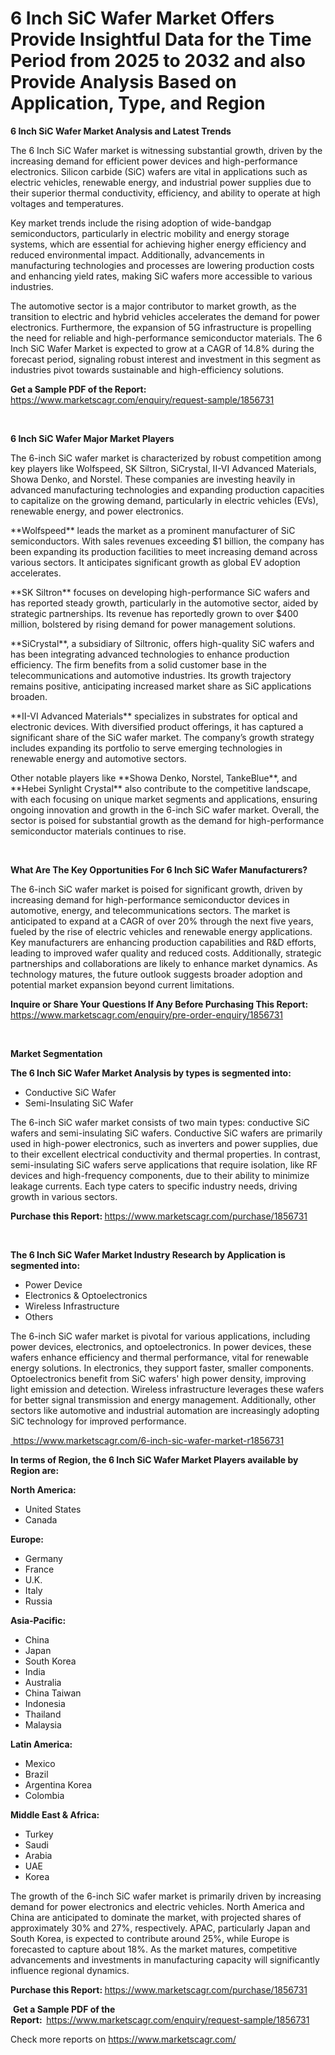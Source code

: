 <p><h1>6 Inch SiC Wafer Market Offers Provide Insightful Data for the Time Period from 2025 to 2032 and also Provide Analysis Based on Application, Type, and Region</h1></p><p><strong>6 Inch SiC Wafer Market Analysis and Latest Trends</strong></p>
<p><p>The 6 Inch SiC Wafer market is witnessing substantial growth, driven by the increasing demand for efficient power devices and high-performance electronics. Silicon carbide (SiC) wafers are vital in applications such as electric vehicles, renewable energy, and industrial power supplies due to their superior thermal conductivity, efficiency, and ability to operate at high voltages and temperatures. </p><p>Key market trends include the rising adoption of wide-bandgap semiconductors, particularly in electric mobility and energy storage systems, which are essential for achieving higher energy efficiency and reduced environmental impact. Additionally, advancements in manufacturing technologies and processes are lowering production costs and enhancing yield rates, making SiC wafers more accessible to various industries.</p><p>The automotive sector is a major contributor to market growth, as the transition to electric and hybrid vehicles accelerates the demand for power electronics. Furthermore, the expansion of 5G infrastructure is propelling the need for reliable and high-performance semiconductor materials. The 6 Inch SiC Wafer Market is expected to grow at a CAGR of 14.8% during the forecast period, signaling robust interest and investment in this segment as industries pivot towards sustainable and high-efficiency solutions.</p></p>
<p><strong>Get a Sample PDF of the Report:&nbsp;</strong> <a href="https://www.marketscagr.com/enquiry/request-sample/1856731?utm_campaign=2467&utm_medium=2&utm_source=Github&utm_content=ia&utm_term=06042025&utm_id=6-inch-sic-wafer">https://www.marketscagr.com/enquiry/request-sample/1856731</a></p>
<p>&nbsp;</p>
<p><strong>6 Inch SiC Wafer Major Market Players</strong></p>
<p><p>The 6-inch SiC wafer market is characterized by robust competition among key players like Wolfspeed, SK Siltron, SiCrystal, II-VI Advanced Materials, Showa Denko, and Norstel. These companies are investing heavily in advanced manufacturing technologies and expanding production capacities to capitalize on the growing demand, particularly in electric vehicles (EVs), renewable energy, and power electronics.</p><p>**Wolfspeed** leads the market as a prominent manufacturer of SiC semiconductors. With sales revenues exceeding $1 billion, the company has been expanding its production facilities to meet increasing demand across various sectors. It anticipates significant growth as global EV adoption accelerates.</p><p>**SK Siltron** focuses on developing high-performance SiC wafers and has reported steady growth, particularly in the automotive sector, aided by strategic partnerships. Its revenue has reportedly grown to over $400 million, bolstered by rising demand for power management solutions.</p><p>**SiCrystal**, a subsidiary of Siltronic, offers high-quality SiC wafers and has been integrating advanced technologies to enhance production efficiency. The firm benefits from a solid customer base in the telecommunications and automotive industries. Its growth trajectory remains positive, anticipating increased market share as SiC applications broaden.</p><p>**II-VI Advanced Materials** specializes in substrates for optical and electronic devices. With diversified product offerings, it has captured a significant share of the SiC wafer market. The company’s growth strategy includes expanding its portfolio to serve emerging technologies in renewable energy and automotive sectors.</p><p>Other notable players like **Showa Denko, Norstel, TankeBlue**, and **Hebei Synlight Crystal** also contribute to the competitive landscape, with each focusing on unique market segments and applications, ensuring ongoing innovation and growth in the 6-inch SiC wafer market. Overall, the sector is poised for substantial growth as the demand for high-performance semiconductor materials continues to rise.</p></p>
<p>&nbsp;</p>
<p><strong>What Are The Key Opportunities For 6 Inch SiC Wafer Manufacturers?</strong></p>
<p><p>The 6-inch SiC wafer market is poised for significant growth, driven by increasing demand for high-performance semiconductor devices in automotive, energy, and telecommunications sectors. The market is anticipated to expand at a CAGR of over 20% through the next five years, fueled by the rise of electric vehicles and renewable energy applications. Key manufacturers are enhancing production capabilities and R&D efforts, leading to improved wafer quality and reduced costs. Additionally, strategic partnerships and collaborations are likely to enhance market dynamics. As technology matures, the future outlook suggests broader adoption and potential market expansion beyond current limitations.</p></p>
<p><strong>Inquire or Share Your Questions If Any Before Purchasing This Report:</strong> <a href="https://www.marketscagr.com/enquiry/pre-order-enquiry/1856731?utm_campaign=2467&utm_medium=2&utm_source=Github&utm_content=ia&utm_term=06042025&utm_id=6-inch-sic-wafer">https://www.marketscagr.com/enquiry/pre-order-enquiry/1856731</a></p>
<p>&nbsp;</p>
<p><strong>Market Segmentation</strong></p>
<p><strong>The 6 Inch SiC Wafer Market Analysis by types is segmented into:</strong></p>
<p><ul><li>Conductive SiC Wafer</li><li>Semi-Insulating SiC Wafer</li></ul></p>
<p><p>The 6-inch SiC wafer market consists of two main types: conductive SiC wafers and semi-insulating SiC wafers. Conductive SiC wafers are primarily used in high-power electronics, such as inverters and power supplies, due to their excellent electrical conductivity and thermal properties. In contrast, semi-insulating SiC wafers serve applications that require isolation, like RF devices and high-frequency components, due to their ability to minimize leakage currents. Each type caters to specific industry needs, driving growth in various sectors.</p></p>
<p><strong>Purchase this Report:&nbsp;</strong><a href="https://www.marketscagr.com/purchase/1856731?utm_campaign=2467&utm_medium=2&utm_source=Github&utm_content=ia&utm_term=06042025&utm_id=6-inch-sic-wafer">https://www.marketscagr.com/purchase/1856731</a></p>
<p>&nbsp;</p>
<p><strong>The 6 Inch SiC Wafer Market Industry Research by Application is segmented into:</strong></p>
<p><ul><li>Power Device</li><li>Electronics & Optoelectronics</li><li>Wireless Infrastructure</li><li>Others</li></ul></p>
<p><p>The 6-inch SiC wafer market is pivotal for various applications, including power devices, electronics, and optoelectronics. In power devices, these wafers enhance efficiency and thermal performance, vital for renewable energy solutions. In electronics, they support faster, smaller components. Optoelectronics benefit from SiC wafers' high power density, improving light emission and detection. Wireless infrastructure leverages these wafers for better signal transmission and energy management. Additionally, other sectors like automotive and industrial automation are increasingly adopting SiC technology for improved performance.</p></p>
<p><a href="https://www.marketscagr.com/6-inch-sic-wafer-market-r1856731?utm_campaign=2467&utm_medium=2&utm_source=Github&utm_content=ia&utm_term=06042025&utm_id=6-inch-sic-wafer">&nbsp;https://www.marketscagr.com/6-inch-sic-wafer-market-r1856731</a></p>
<p><strong>In terms of Region, the 6 Inch SiC Wafer Market Players available by Region are:</strong></p>
<p>
    <p> <strong> North America: </strong>
        <ul>
            <li>United States</li>
            <li>Canada</li>
        </ul>
        </p> 
    <p> <strong> Europe: </strong>
        <ul>
            <li>Germany</li>
            <li>France</li>
            <li>U.K.</li>
            <li>Italy</li>
            <li>Russia</li>
        </ul>
        </p> 
    <p> <strong> Asia-Pacific: </strong>
        <ul>
            <li>China</li>
            <li>Japan</li>
            <li>South Korea</li>
            <li>India</li>
            <li>Australia</li>
            <li>China Taiwan</li>
            <li>Indonesia</li>
            <li>Thailand</li>
            <li>Malaysia</li>
        </ul>
        </p> 
    <p> <strong> Latin America: </strong>
        <ul>
            <li>Mexico</li>
            <li>Brazil</li>
            <li>Argentina Korea</li>
            <li>Colombia</li>
        </ul>
        </p> 
    <p> <strong> Middle East & Africa: </strong>
        <ul>
            <li>Turkey</li>
            <li>Saudi</li>
            <li>Arabia</li>
            <li>UAE</li>
            <li>Korea</li>
        </ul>
    </p>
    </p>
<p><p>The growth of the 6-inch SiC wafer market is primarily driven by increasing demand for power electronics and electric vehicles. North America and China are anticipated to dominate the market, with projected shares of approximately 30% and 27%, respectively. APAC, particularly Japan and South Korea, is expected to contribute around 25%, while Europe is forecasted to capture about 18%. As the market matures, competitive advancements and investments in manufacturing capacity will significantly influence regional dynamics.</p></p>
<p><strong>Purchase this Report: </strong><a href="https://www.marketscagr.com/purchase/1856731?utm_campaign=2467&utm_medium=2&utm_source=Github&utm_content=ia&utm_term=06042025&utm_id=6-inch-sic-wafer">https://www.marketscagr.com/purchase/1856731</a></p>
<p>&nbsp;<strong>Get a Sample PDF of the Report:&nbsp;&nbsp;</strong><a href="https://www.marketscagr.com/enquiry/request-sample/1856731?utm_campaign=2467&utm_medium=2&utm_source=Github&utm_content=ia&utm_term=06042025&utm_id=6-inch-sic-wafer">https://www.marketscagr.com/enquiry/request-sample/1856731</a></p>
<p><strong></strong></p>
<p>Check more reports on <a href="https://www.marketscagr.com/?utm_campaign=2467&utm_medium=2&utm_source=Github&utm_content=ia&utm_term=06042025&utm_id=6-inch-sic-wafer">https://www.marketscagr.com/</a></p>
